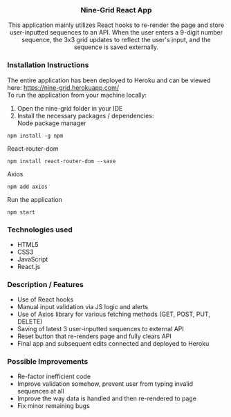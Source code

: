 <div id="top"></div>
<!-- PROJECT LOGO -->
<br />
<h3 align="center">Nine-Grid React App</h3>

  <p align="center">
This application mainly utilizes React hooks to re-render the page and store user-inputted sequences to an API. When the user enters a 9-digit number sequence, the 3x3 grid updates to reflect the user's input, and the sequence is saved externally.
</div>

### Installation Instructions

The entire application has been deployed to Heroku and can be viewed here: https://nine-grid.herokuapp.com/
<br />
To run the application from your machine locally:
1. Open the nine-grid folder in your IDE
2. Install the necessary packages / dependencies:<br />
Node package manager
```
npm install -g npm
```
React-router-dom
```
npm install react-router-dom --save
```
Axios
```
npm add axios
```
Run the application
```
npm start
```

### Technologies used

* HTML5
* CSS3
* JavaScript
* React.js

### Description / Features

* Use of React hooks
* Manual input validation via JS logic and alerts
* Use of Axios library for various fetching methods (GET, POST, PUT, DELETE)
* Saving of latest 3 user-inputted sequences to external API
* Reset button that re-renders page and fully clears API
* Final app and subsequent edits connected and deployed to Heroku

### Possible Improvements

* Re-factor inefficient code
* Improve validation somehow, prevent user from typing invalid sequences at all
* Improve the way data is handled and then re-rendered to page
* Fix minor remaining bugs
